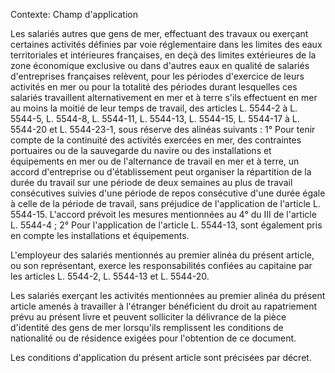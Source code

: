 Contexte: Champ d'application

Les salariés autres que gens de mer, effectuant des travaux ou exerçant certaines activités définies par voie réglementaire dans les limites des eaux territoriales et intérieures françaises, en deçà des limites extérieures de la zone économique exclusive ou dans d'autres eaux en qualité de salariés d'entreprises françaises relèvent, pour les périodes d'exercice de leurs activités en mer ou pour la totalité des périodes durant lesquelles ces salariés travaillent alternativement en mer et à terre s'ils effectuent en mer au moins la moitié de leur temps de travail, des articles L. 5544-2 à L. 5544-5, L. 5544-8, L. 5544-11, L. 5544-13, L. 5544-15, L. 5544-17 à L. 5544-20 et L. 5544-23-1, sous réserve des alinéas suivants : 1° Pour tenir compte de la continuité des activités exercées en mer, des contraintes portuaires ou de la sauvegarde du navire ou des installations et équipements en mer ou de l'alternance de travail en mer et à terre, un accord d'entreprise ou d'établissement peut organiser la répartition de la durée du travail sur une période de deux semaines au plus de travail consécutives suivies d'une période de repos consécutive d'une durée égale à celle de la période de travail, sans préjudice de l'application de l'article L. 5544-15. L'accord prévoit les mesures mentionnées au 4° du III de l'article L. 5544-4 ; 2° Pour l'application de l'article L. 5544-13, sont également pris en compte les installations et équipements.

L'employeur des salariés mentionnés au premier alinéa du présent article, ou son représentant, exerce les responsabilités confiées au capitaine par les articles L. 5544-2, L. 5544-13 et L. 5544-20.

Les salariés exerçant les activités mentionnées au premier alinéa du présent article amenés à travailler à l'étranger bénéficient du droit au rapatriement prévu au présent livre et peuvent solliciter la délivrance de la pièce d'identité des gens de mer lorsqu'ils remplissent les conditions de nationalité ou de résidence exigées pour l'obtention de ce document.

Les conditions d'application du présent article sont précisées par décret.